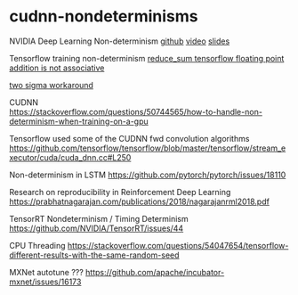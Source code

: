 # cudnn-nondeterminisms


NVIDIA Deep Learning Non-determinism
[github](https://github.com/NVIDIA/tensorflow-determinism)
[video](https://www.youtube.com/watch?v=TB07_mUMt0U)
[slides](https://developer.download.nvidia.com/video/gputechconf/gtc/2019/presentation/s9911-determinism-in-deep-learning.pdf)


Tensorflow training non-determinism
[reduce_sum tensorflow floating point addition is not associative](https://jkschin.com/2017/06/30/non-determinism.html)

[two sigma workaround](https://www.twosigma.com/insights/article/a-workaround-for-non-determinism-in-tensorflow/)


CUDNN  
https://stackoverflow.com/questions/50744565/how-to-handle-non-determinism-when-training-on-a-gpu

Tensorflow used some of the CUDNN fwd convolution algorithms 
https://github.com/tensorflow/tensorflow/blob/master/tensorflow/stream_executor/cuda/cuda_dnn.cc#L250

Non-determinism in LSTM 
https://github.com/pytorch/pytorch/issues/18110

Research on reproducibility in Reinforcement Deep Learning
https://prabhatnagarajan.com/publications/2018/nagarajanrml2018.pdf



TensorRT Nondeterminism / Timing Determinism
https://github.com/NVIDIA/TensorRT/issues/44


CPU Threading
https://stackoverflow.com/questions/54047654/tensorflow-different-results-with-the-same-random-seed



MXNet autotune ???
https://github.com/apache/incubator-mxnet/issues/16173





